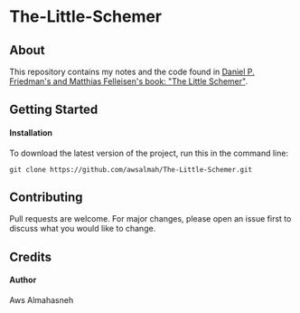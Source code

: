 # The-Little-Schemer

## About

This repository contains my notes and the code found in [Daniel P. Friedman's and Matthias Felleisen's book: "The Little Schemer"](https://felleisen.org/matthias/BTLS-index.html). 

## Getting Started

#### Installation

To download the latest version of the project, run this in the command line:

```shell
git clone https://github.com/awsalmah/The-Little-Schemer.git
```

## Contributing

Pull requests are welcome. For major changes, please open an issue first
to discuss what you would like to change.

## Credits

#### Author

Aws Almahasneh

[//]: # (Acknowledgments:Inspiration, code snippets, etc. {blank line before and after this comment})
